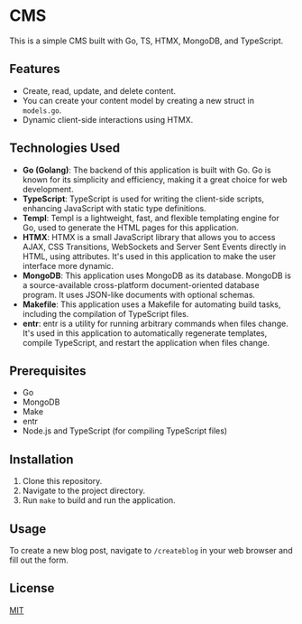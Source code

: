 # CMS

This is a simple CMS built with Go, TS, HTMX, MongoDB, and TypeScript.

## Features

- Create, read, update, and delete content.
- You can create your content model by creating a new struct in `models.go`.
- Dynamic client-side interactions using HTMX.

## Technologies Used

- **Go (Golang)**: The backend of this application is built with Go. Go is known for its simplicity and efficiency, making it a great choice for web development.
- **TypeScript**: TypeScript is used for writing the client-side scripts, enhancing JavaScript with static type definitions.
- **Templ**: Templ is a lightweight, fast, and flexible templating engine for Go, used to generate the HTML pages for this application.
- **HTMX**: HTMX is a small JavaScript library that allows you to access AJAX, CSS Transitions, WebSockets and Server Sent Events directly in HTML, using attributes. It's used in this application to make the user interface more dynamic.
- **MongoDB**: This application uses MongoDB as its database. MongoDB is a source-available cross-platform document-oriented database program. It uses JSON-like documents with optional schemas.
- **Makefile**: This application uses a Makefile for automating build tasks, including the compilation of TypeScript files.
- **entr**: entr is a utility for running arbitrary commands when files change. It's used in this application to automatically regenerate templates, compile TypeScript, and restart the application when files change.

## Prerequisites

- Go
- MongoDB
- Make
- entr
- Node.js and TypeScript (for compiling TypeScript files)

## Installation

1. Clone this repository.
2. Navigate to the project directory.
3. Run `make` to build and run the application.

## Usage

To create a new blog post, navigate to `/createblog` in your web browser and fill out the form.

## License

[MIT](https://choosealicense.com/licenses/mit/)
